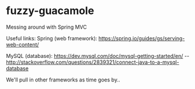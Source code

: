 # fuzzy-guacamole
Messing around with Spring MVC

Useful links:
Spring (web framework): https://spring.io/guides/gs/serving-web-content/

MySQL (database): https://dev.mysql.com/doc/mysql-getting-started/en/
--http://stackoverflow.com/questions/2839321/connect-java-to-a-mysql-database

We'll pull in other frameworks as time goes by..